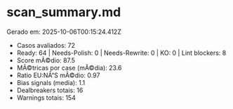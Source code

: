 # scan_summary.md
Gerado em: 2025-10-06T00:15:24.412Z

- Casos avaliados: 72
- Ready: 64 | Needs-Polish: 0 | Needs-Rewrite: 0 | KO: 0 | Lint blockers: 8
- Score mÃ©dio: 87.5
- MÃ©tricas por case (mÃ©dia): 23.6
- Ratio EU:NÃ“S mÃ©dio: 0.97
- Bias signals (media): 1.1
- Dealbreakers totais: 16
- Warnings totais: 154
